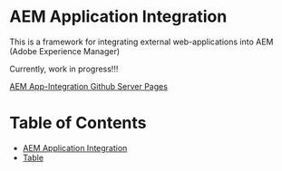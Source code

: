 # AEM Application Integration

This is a framework for  integrating external web-applications into AEM (Adobe Experience Manager)

Currently, work in progress!!!


[AEM App-Integration Github Server Pages](https://alberndt.github.io/aem-app-integration/)


# Table of Contents <!-- omit in toc -->

- [AEM Application Integration](#aem-application-integration)
- [Table](#table)


